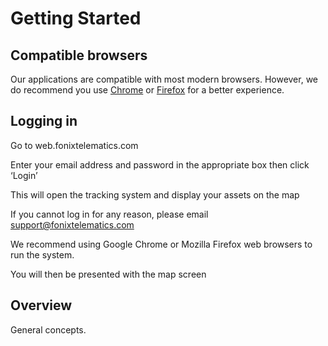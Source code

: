 # Getting Started

## Compatible browsers
Our applications are compatible with most modern browsers. However, we do recommend you use [Chrome](https://www.google.com/chrome/) or [Firefox](https://www.mozilla.org/firefox/) for a better experience.

## Logging in

Go to web.fonixtelematics.com

Enter your email address and password in the appropriate box then click ‘Login’

This will open the tracking system and display your assets on the map

If you cannot log in for any reason, please email [support@fonixtelematics.com](mailto:support@fonixtelematics.com)

We recommend using Google Chrome or Mozilla Firefox web browsers to run the system.



You will then be presented with the map screen



## Overview
General concepts.



<!--stackedit_data:
eyJoaXN0b3J5IjpbLTkxNTU5NTQyMl19
-->